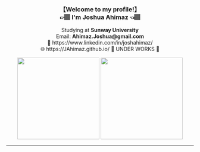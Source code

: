 <h3 align="center">【Welcome to my profile!】<br>👉🏽 I'm Joshua Ahimaz 👈🏽</h3>
<p align="center">Studying at <b>Sunway University</b><br>Email: <b>Ahimaz.Joshua@gmail.com</b><br>📝 https://www.linkedin.com/in/joshahimaz/<br>
🌐 https://JAhimaz.github.io/ 🚧 UNDER WORKS 🚧</p>
<p align="center">
  <img src="https://github-readme-stats.vercel.app/api/top-langs/?username=JAhimaz&show_icons=true&title_color=19a9fc&bg_color=0b1729&text_color=68777f&icon_color=19a9fc" height="220px" width="auto"/>
  <img src="https://github-readme-stats.vercel.app/api?username=JAhimaz&show_icons=true&title_color=19a9fc&bg_color=0b1729&text_color=68777f&icon_color=19a9fc" height="220px"  />
</p>
<hr>
